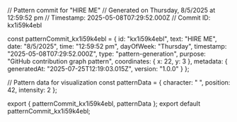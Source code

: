 // Pattern commit for "HIRE ME"
// Generated on Thursday, 8/5/2025 at 12:59:52 pm
// Timestamp: 2025-05-08T07:29:52.000Z
// Commit ID: kx1i59k4ebl

const patternCommit_kx1i59k4ebl = {
  id: "kx1i59k4ebl",
  text: "HIRE ME",
  date: "8/5/2025",
  time: "12:59:52 pm",
  dayOfWeek: "Thursday",
  timestamp: "2025-05-08T07:29:52.000Z",
  type: "pattern-generation",
  purpose: "GitHub contribution graph pattern",
  coordinates: {
    x: 22,
    y: 3
  },
  metadata: {
    generatedAt: "2025-07-25T12:19:03.015Z",
    version: "1.0.0"
  }
};

// Pattern data for visualization
const patternData = {
  character: " ",
  position: 42,
  intensity: 2
};

export { patternCommit_kx1i59k4ebl, patternData };
export default patternCommit_kx1i59k4ebl;
